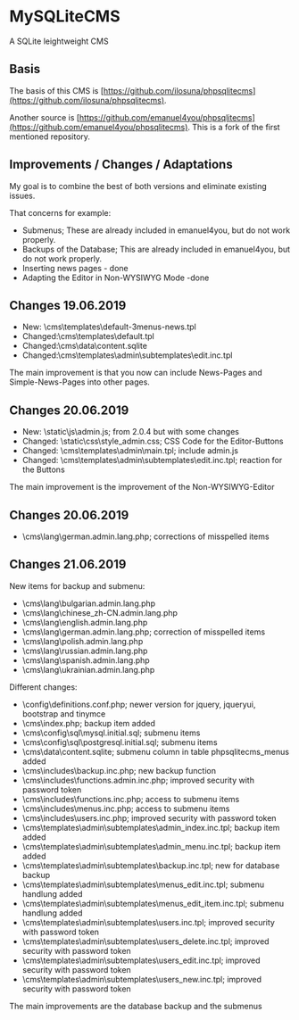 # MySQLiteCMS
A SQLite leightweight CMS

## Basis

The basis of this CMS is [https://github.com/ilosuna/phpsqlitecms](https://github.com/ilosuna/phpsqlitecms).

Another source is [https://github.com/emanuel4you/phpsqlitecms](https://github.com/emanuel4you/phpsqlitecms). This is a fork of the first mentioned repository.

## Improvements / Changes / Adaptations

My goal is to combine the best of both versions and eliminate existing issues. 

That concerns for example:

* Submenus; These are already included in emanuel4you, but do not work properly.
* Backups of the Database; This are already included in emanuel4you, but do not work properly.
* Inserting news pages - done
* Adapting the Editor in Non-WYSIWYG Mode -done

## Changes 19.06.2019

* New: \cms\templates\default-3menus-news.tpl
* Changed:\cms\templates\default.tpl
* Changed:\cms\data\content.sqlite
* Changed:\cms\templates\admin\subtemplates\edit.inc.tpl

The main improvement is that you now can include News-Pages and Simple-News-Pages into other pages.

## Changes 20.06.2019

* New: \static\js\admin.js; from 2.0.4 but with some changes
* Changed: \static\css\style_admin.css; CSS Code for the Editor-Buttons
* Changed: \cms\templates\admin\main.tpl; include admin.js
* Changed: \cms\templates\admin\subtemplates\edit.inc.tpl; reaction for the Buttons

The main improvement is the improvement of the Non-WYSIWYG-Editor

## Changes 20.06.2019

* \cms\lang\german.admin.lang.php; corrections of misspelled items

## Changes 21.06.2019

New items for backup and submenu:

* \cms\lang\bulgarian.admin.lang.php
* \cms\lang\chinese_zh-CN.admin.lang.php
* \cms\lang\english.admin.lang.php
* \cms\lang\german.admin.lang.php; correction of misspelled items
* \cms\lang\polish.admin.lang.php
* \cms\lang\russian.admin.lang.php
* \cms\lang\spanish.admin.lang.php
* \cms\lang\ukrainian.admin.lang.php

Different changes:

* \config\definitions.conf.php; newer version for jquery, jqueryui, bootstrap and tinymce
* \cms\index.php; backup item added
* \cms\config\sql\mysql.initial.sql; submenu items
* \cms\config\sql\postgresql.initial.sql; submenu items
* \cms\data\content.sqlite; submenu column in table phpsqlitecms_menus added
* \cms\includes\backup.inc.php; new backup function
* \cms\includes\functions.admin.inc.php; improved security with password token
* \cms\includes\functions.inc.php; access to submenu items
* \cms\includes\menus.inc.php; access to submenu items 
* \cms\includes\users.inc.php; improved security with password token
* \cms\templates\admin\subtemplates\admin_index.inc.tpl; backup item added
* \cms\templates\admin\subtemplates\admin_menu.inc.tpl; backup item added
* \cms\templates\admin\subtemplates\backup.inc.tpl; new for database backup
* \cms\templates\admin\subtemplates\menus_edit.inc.tpl; submenu handlung added
* \cms\templates\admin\subtemplates\menus_edit_item.inc.tpl; submenu handlung added
* \cms\templates\admin\subtemplates\users.inc.tpl; improved security with password token
* \cms\templates\admin\subtemplates\users_delete.inc.tpl; improved security with password token
* \cms\templates\admin\subtemplates\users_edit.inc.tpl; improved security with password token
* \cms\templates\admin\subtemplates\users_new.inc.tpl; improved security with password token
 
The main improvements are the database backup and the submenus
